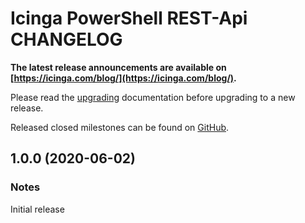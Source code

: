 # Icinga PowerShell REST-Api CHANGELOG

**The latest release announcements are available on [https://icinga.com/blog/](https://icinga.com/blog/).**

Please read the [upgrading](https://icinga.com/docs/windows/latest/inventory/doc/30-Upgrading-Inventory)
documentation before upgrading to a new release.

Released closed milestones can be found on [GitHub](https://github.com/Icinga/icinga-powershell-inventory/milestones?state=closed).

## 1.0.0 (2020-06-02)

### Notes

Initial release
